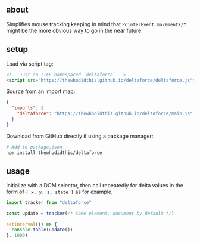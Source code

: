 ## about

Simplifies mouse tracking keeping in mind that `PointerEvent.movementX/Y` might be the more obvious way to go in the near future.

## setup

Load via script tag:

```html
<!-- Just an IIFE namespaced `deltaforce` -->
<script src="https://thewhodidthis.github.io/deltaforce/deltaforce.js"></script>
```

Source from an import map:

```json
{
  "imports": {
    "deltaforce": "https://thewhodidthis.github.io/deltaforce/main.js"
  }
}
```

Download from GitHub directly if using a package manager:

```sh
# Add to package.json
npm install thewhodidthis/deltaforce
```

## usage

Initialize with a DOM selector, then call repeatedly for delta values in the form of `{ x, y, z, state }` as for example,

```js
import tracker from "deltaforce"

const update = tracker(/* Some element, document by default */)

setInterval(() => {
  console.table(update())
}, 1000)
```
